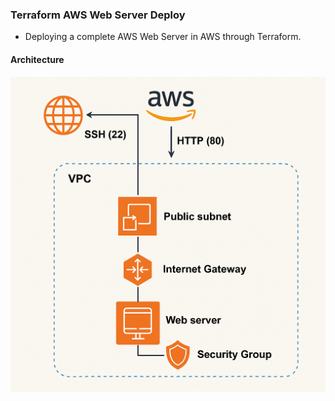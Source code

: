 ### Terraform AWS Web Server Deploy

* Deploying a complete AWS Web Server in AWS through Terraform. 

#### Architecture

![Web Server Architecture](Architecture.png)